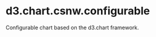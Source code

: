 d3.chart.csnw.configurable
======================

Configurable chart based on the d3.chart framework.
